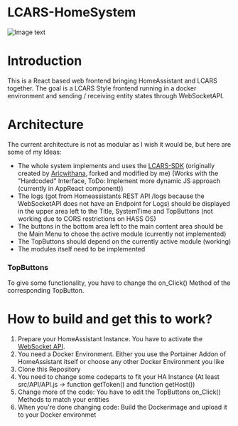 # LCARS-HomeSystem

![Image text](/.img/M.jpg)

# Introduction
This is a React based web frontend bringing HomeAssistant and LCARS together. The goal is a LCARS Style frontend running in a docker environment and sending / receiving entity states through WebSocketAPI.

# Architecture
The current architecture is not as modular as I wish it would be, but here are some of my Ideas:
- The whole system implements and uses the <a href="https://github.com/crstmkt/LCARS-SDK">LCARS-SDK</a> (originally created by <a href="https://github.com/Aricwithana">Aricwithana</a>, forked and modified by me) (Works with the "Hardcoded" Interface, ToDo: Implement more dynamic JS approach (currently in AppReact component))
- The logs (got from Homeassistants REST API /logs because the WebSocketAPI does not have an Endpoint for Logs) should be displayed in the upper area left to the Title, SystemTime and TopButtons (not working due to CORS restrictions on HASS OS)
- The buttons in the bottom area left to the main content area should be the Main Menu to chose the active module (currently not implemented)
- The TopButtons should depend on the currently active module (working)
- The modules itself need to be implemented

### TopButtons
 To give some functionality, you have to change the on_Click() Method of the corresponding TopButton.
 
 # How to build and get this to work?
 1. Prepare your HomeAssistant Instance. You have to activate the <a href="https://developers.home-assistant.io/docs/api/websocket/#:~:text=Home%20Assistant%20contains%20a%20WebSocket%20API.%20This%20API,JavaScript%20library%20which%20we%20use%20in%20our%20frontend.">WebSocket API</a>.
 2. You need a Docker Environment. Either you use the Portainer Addon of HomeAssistant itself or choose any other Docker Environment you like
 3. Clone this Repository
 4. You need to change some codeparts to fit your HA Instance (At least src/API/API.js -> function getToken() and function getHost())
 5. Change more of the code: You have to edit the TopButtons on_Click() Methods to match your entities
 6. When you're done changing code: Build the Dockerimage and upload it to your Docker environmet

